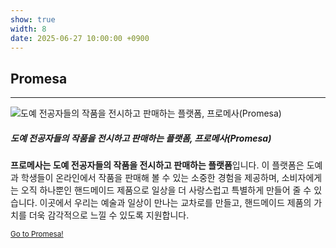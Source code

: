 ```yaml
---
show: true
width: 8
date: 2025-06-27 10:00:00 +0900
---
```


<div class="p-4">
    <h2>Promesa</h2>
    <hr />
    <div class="flex gap-4">
        <img data-src="{{ 'assets/images/logo/promesa.svg' | relative_url }}" class="lazy w-100 rounded-xl" src="{{ 'assets/images/logo/promesa.svg' | relative_url }}" data-toggle="tooltip" data-placement="bottom" title="도예 전공자들의 작품을 전시하고 판매하는 플랫폼, 프로메사(Promesa)" />
        <div class="card-body">
            <h5 class="card-title">도예 전공자들의 작품을 전시하고 판매하는 플랫폼, 프로메사(Promesa)</h5>
            <p class="card-text">
                <b>프로메사는 도예 전공자들의 작품을 전시하고 판매하는 플랫폼</b>입니다. 이 플랫폼은 도예과 학생들이 온라인에서 작품을 판매해 볼 수 있는 소중한 경험을 제공하며, 소비자에게는 오직 하나뿐인 핸드메이드 제품으로 일상을 더 사랑스럽고 특별하게 만들어 줄 수 있습니다. 이곳에서 우리는 예술과 일상이 만나는 교차로를 만들고, 핸드메이드 제품의 가치를 더욱 감각적으로 느낄 수 있도록 지원합니다.
            </p>
            <p class="card-text"><small><a href="https://ceos-promesa.vercel.app" target="_blank">Go to Promesa!</a></small></p>
        </div>
    </div>
</div>
